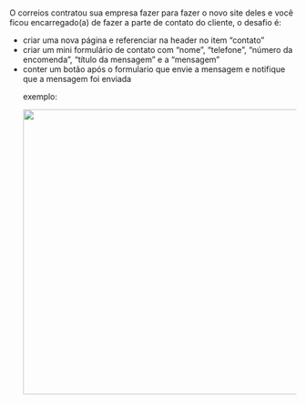#
O correios contratou sua empresa fazer para fazer o novo site deles e você ficou encarregado(a) de fazer a parte de contato do cliente, o desafio é:
<ul>
<li>criar uma nova página e referenciar na header no item “contato”
<li>criar um mini formulário de contato com “nome”, “telefone”, “número da encomenda”, “título da mensagem” e a “mensagem”
<li>conter um botão após o formulario que envie a mensagem e notifique que a mensagem foi enviada 
  
  exemplo:

<img src="https://anajacobs.com.br/wp-content/uploads/2016/06/3-2.png" width="500">
